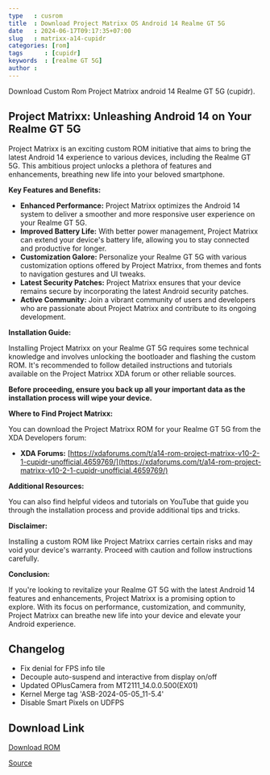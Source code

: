```yaml
---
type   : cusrom
title  : Download Project Matrixx OS Android 14 Realme GT 5G
date   : 2024-06-17T09:17:35+07:00
slug   : matrixx-a14-cupidr
categories: [rom]
tags      : [cupidr]
keywords  : [realme GT 5G]
author : 
---
```


Download Custom Rom Project Matrixx android 14 Realme GT 5G (cupidr).

## Project Matrixx: Unleashing Android 14 on Your Realme GT 5G

Project Matrixx is an exciting custom ROM initiative that aims to bring the latest Android 14 experience to various devices, including the Realme GT 5G. This ambitious project unlocks a plethora of features and enhancements, breathing new life into your beloved smartphone.

**Key Features and Benefits:**

* **Enhanced Performance:** Project Matrixx optimizes the Android 14 system to deliver a smoother and more responsive user experience on your Realme GT 5G.
* **Improved Battery Life:** With better power management, Project Matrixx can extend your device's battery life, allowing you to stay connected and productive for longer.
* **Customization Galore:** Personalize your Realme GT 5G with various customization options offered by Project Matrixx, from themes and fonts to navigation gestures and UI tweaks.
* **Latest Security Patches:** Project Matrixx ensures that your device remains secure by incorporating the latest Android security patches.
* **Active Community:** Join a vibrant community of users and developers who are passionate about Project Matrixx and contribute to its ongoing development.

**Installation Guide:**

Installing Project Matrixx on your Realme GT 5G requires some technical knowledge and involves unlocking the bootloader and flashing the custom ROM. It's recommended to follow detailed instructions and tutorials available on the Project Matrixx XDA forum or other reliable sources.

**Before proceeding, ensure you back up all your important data as the installation process will wipe your device.**

**Where to Find Project Matrixx:**

You can download the Project Matrixx ROM for your Realme GT 5G from the XDA Developers forum:

* **XDA Forums:** [https://xdaforums.com/t/a14-rom-project-matrixx-v10-2-1-cupidr-unofficial.4659769/](https://xdaforums.com/t/a14-rom-project-matrixx-v10-2-1-cupidr-unofficial.4659769/)

**Additional Resources:**

You can also find helpful videos and tutorials on YouTube that guide you through the installation process and provide additional tips and tricks.

**Disclaimer:**

Installing a custom ROM like Project Matrixx carries certain risks and may void your device's warranty. Proceed with caution and follow instructions carefully.

**Conclusion:**

If you're looking to revitalize your Realme GT 5G with the latest Android 14 features and enhancements, Project Matrixx is a promising option to explore. With its focus on performance, customization, and community, Project Matrixx can breathe new life into your device and elevate your Android experience.


## Changelog
- Fix denial for FPS info tile
- Decouple auto-suspend and interactive from display on/off
- Updated OPlusCamera from MT2111_14.0.0.500(EX01)
- Kernel Merge tag 'ASB-2024-05-05_11-5.4'
- Disable Smart Pixels on UDFPS

## Download Link
[Download ROM](https://sourceforge.net/projects/projectmatrixx/files/Android-14/RMX2020/)

[Source](https://www.projectmatrixx.org/downloads/RMX2020)